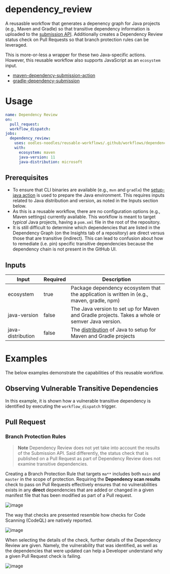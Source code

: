 # dependency_review

A reusasble workflow that generates a depenency graph for Java projects (e.g., Maven and Gradle) so that transitive dependency information is uploaded to the [submission API](https://docs.github.com/en/code-security/supply-chain-security/understanding-your-software-supply-chain/using-the-dependency-submission-api). Additionally creates a Dependency Review status check on Pull Requests so that branch protection rules can be leveraged.

This is more-or-less a wrapper for these two Java-specific actions. However, this reusable workflow also supports JavaScript as an `ecosystem` input.
- [maven-dependency-submission-action](https://github.com/advanced-security/maven-dependency-submission-action)
- [gradle-dependency-submission](https://github.com/mikepenz/gradle-dependency-submission)


# Usage

```yaml
name: Dependency Review
on:
  pull_request:
  workflow_dispatch:
jobs:
  dependency_review:
    uses: oodles-noodles/reusable-workflows/.github/workflows/dependency_review.yml@main
    with:
      ecosystem: maven
      java-version: 11
      java-distribution: microsoft
```

## Prerequisites
- To ensure that CLI binaries are available (e.g., `mvn` and `gradle`) the [setup-java action](https://github.com/actions/setup-java) is used to prepare the Java environment. This requires inputs related to Java distribution and version, as noted in the Inputs section below. 
- As this is a reusable workflow, there are no configuration options (e.g., Maven settings) currently available. This workflow is meant to target _typical_ Java projects, having a `pom.xml` file in the root of the repository.
- It is still difficult to determine which dependencies that are listed in the Dependency Graph (on the Insights tab of a repository) are direct versus those that are transitive (indirect). This can lead to confusion about how to remediate (i.e. pin) specific transitive dependencies because the dependency chain is not present in the GitHub UI.

## Inputs
| Input     | Required | Description                                                                                |
|-----------|----------|--------------------------------------------------------------------------------------------|
| ecosystem | true     | Package dependency ecosystem that the application is written in (e.g., maven, gradle, npm) |
| java-version | false     | The Java version to set up for Maven and Gradle projects. Takes a whole or semver Java version. |
| java-distribution | false     | The [distribution](https://github.com/actions/setup-java#supported-distributions) of Java to setup for Maven and Gradle projects |


# Examples
The below examples demonstrate the capabilities of this reusable workflow.

## Observing Vulnerable Transitive Dependencies 
In this example, it is shown how a vulnerable transitive dependency is identified by executing the `workflow_dispatch` trigger.


## Pull Request

### Branch Protection Rules
> **Note**
Dependency Review does not yet take into account the results of the Submission API. Said differently, the status check that is published on a Pull Request as part of Dependency Review does not examine transitive dependencies.

Creating a Branch Protection Rule that targets `ma**` includes both `main` and `master` in the scope of protection. Requiring the **Dependency scan results** check to pass on Pull Requests effectively ensures that no vulnerabilities exists in any **direct** dependencies that are added or changed in a given manifest file that has been modified as part of a Pull request.

![image](https://user-images.githubusercontent.com/107562400/221601613-e88aba40-d271-4aac-8031-de8adc35492e.png)


The way that checks are presented resemble how checks for Code Scanning (CodeQL) are natively reported.


![image](https://user-images.githubusercontent.com/107562400/221601572-10730531-5454-42c2-92e9-60a751266641.png)


When selecting the details of the check, further details of the Dependency Review are given. Namely, the vulnerability that was identified, as well as the dependencies that were updated can help a Developer understand why a given Pull Request check is failing. 


![image](https://user-images.githubusercontent.com/107562400/221601709-dae321b7-0901-4fb0-9c9b-714aee55afa7.png)




